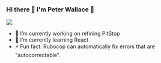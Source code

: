 ### Hi there 👋 I'm Peter Wallace 👋


![](https://komarev.com/ghpvc/?username=cicada-1&color=blueviolet&style=flat)

- 🔭 I’m currently working on refining PitStop
- 🌱 I’m currently learning React
- ⚡ Fun fact: Rubocop can automatically fix errors that are "autocorrectable".

